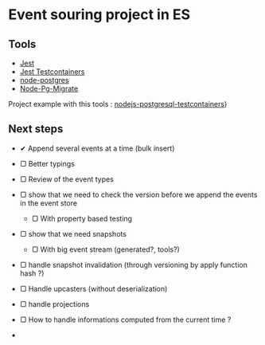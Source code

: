 # Event souring project in ES

## Tools
- [Jest](https://jestjs.io/)
- [Jest Testcontainers](https://github.com/Trendyol/jest-testcontainers/)
- [node-postgres](https://node-postgres.com/)
- [Node-Pg-Migrate](https://salsita.github.io/node-pg-migrate/)

Project example with this tools : [nodejs-postgresql-testcontainers](https://github.com/Yengas/nodejs-postgresql-testcontainers))

## Next steps

- ✔ Append several events at a time (bulk insert)
- ▢ Better typings
- ▢ Review of the event types
- ▢ show that we need to check the version before we append the events in the event store
  - ▢ With property based testing
- ▢ show that we need snapshots
  - ▢ With big event stream (generated?, tools?)
- ▢ handle snapshot invalidation (through versioning by apply function hash ?)
- ▢ Handle upcasters (without deserialization)
- ▢ handle projections

- ▢ How to handle informations computed from the current time ?
- 
